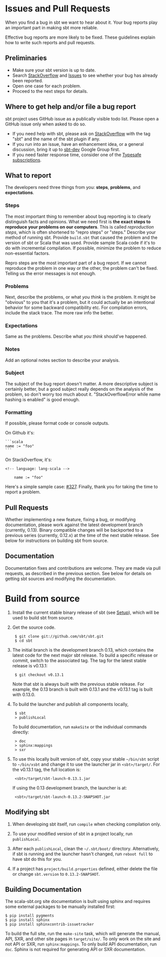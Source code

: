   [sbt-dev]: https://groups.google.com/d/forum/sbt-dev‎
  [StackOverflow]: http://stackoverflow.com/tags/sbt  
  [Setup]: http://www.scala-sbt.org/release/docs/Getting-Started/Setup
  [Issues]: https://github.com/sbt/sbt/issues
  [sbt-dev]: https://groups.google.com/d/forum/sbt-dev‎
  [subscriptions]: http://typesafe.com/how/subscription
  [327]: https://github.com/sbt/sbt/issues/327

Issues and Pull Requests
========================

When you find a bug in sbt we want to hear about it. Your bug reports play an important part in making sbt more reliable.

Effective bug reports are more likely to be fixed. These guidelines explain how to write such reports and pull requests.

Preliminaries
--------------

- Make sure your sbt version is up to date.
- Search [StackOverflow] and [Issues] to see whether your bug has already been reported.
- Open one case for each problem.
- Proceed to the next steps for details.

Where to get help and/or file a bug report
------------------------------------------

sbt project uses GitHub issue as a publically visible todo list. Please open a GitHub issue only when asked to do so.

- If you need help with sbt, please ask on [StackOverflow] with the tag "sbt" and the name of the sbt plugin if any.
- If you run into an issue, have an enhancement idea, or a general discussion, bring it up to [sbt-dev] Google Group first.
- If you need faster response time, consider one of the [Typesafe subscriptions][subscriptions].

What to report
--------------

The developers need three things from you: **steps**, **problems**, and **expectations**.

### Steps

The most important thing to remember about bug reporting is to clearly distinguish facts and opinions. What we need first is **the exact steps to reproduce your problems on our computers**. This is called *reproduction steps*, which is often shortened to "repro steps" or "steps." Describe your method of running sbt. Provide `build.sbt` that caused the problem and the version of sbt or Scala that was used. Provide sample Scala code if it's to do with incremental compilation. If possible, minimize the problem to reduce non-essential factors.

Repro steps are the most important part of a bug report. If we cannot reproduce the problem in one way or the other, the problem can't be fixed. Telling us the error messages is not enough.

### Problems

Next, describe the problems, or what *you think* is the problem. It might be "obvious" to you that it's a problem, but it could actually be an intentional behavior for some backward compatibility etc. For compilation errors, include the stack trace. The more raw info the better.

### Expectations

Same as the problems. Describe what *you think* should've happened.

### Notes

Add an optional notes section to describe your analysis.

### Subject

The subject of the bug report doesn't matter. A more descriptive subject is certainly better, but a good subject really depends on the analysis of the problem, so don't worry too much about it. "StackOverflowError while name hashing is enabled" is good enough.

### Formatting

If possible, please format code or console outputs.

On Github it's:

    ```scala
    name := "foo"
    ```

On StackOverflow, it's:

```
<!-- language: lang-scala -->

    name := "foo"
```

Here's a simple sample case: [#327][327].
Finally, thank you for taking the time to report a problem.

Pull Requests
-------------

Whether implementing a new feature, fixing a bug, or modifying documentation, please work against the latest development branch (currently, 0.13).
Binary compatible changes will be backported to a previous series (currently, 0.12.x) at the time of the next stable release.
See below for instructions on building sbt from source.

Documentation
-------------

Documentation fixes and contributions are welcome.
They are made via pull requests, as described in the previous section.
See below for details on getting sbt sources and modifying the documentation.

Build from source
=================

1. Install the current stable binary release of sbt (see [Setup]), which will be used to build sbt from source.
2. Get the source code.

		$ git clone git://github.com/sbt/sbt.git
		$ cd sbt

3. The initial branch is the development branch 0.13, which contains the latest code for the next major sbt release.  To build a specific release or commit, switch to the associated tag.  The tag for the latest stable release is v0.13.1:

		$ git checkout v0.13.1

	Note that sbt is always built with the previous stable release.  For example, the 0.13 branch is built with 0.13.1 and the v0.13.1 tag is built with 0.13.0.

4. To build the launcher and publish all components locally,

		$ sbt
		> publishLocal

	To build documentation, run `makeSite` or the individual commands directly:

		> doc
		> sphinx:mappings
		> sxr

5. To use this locally built version of sbt, copy your stable `~/bin/sbt` script to `~/bin/xsbt` and change it to use the launcher jar in `<sbt>/target/`.  For the v0.13.1 tag, the full location is:

		<sbt>/target/sbt-launch-0.13.1.jar

	If using the 0.13 development branch, the launcher is at:

		<sbt>/target/sbt-launch-0.13.2-SNAPSHOT.jar

## Modifying sbt

1. When developing sbt itself, run `compile` when checking compilation only.

2. To use your modified version of sbt in a project locally, run `publishLocal`.

3. After each `publishLocal`, clean the `~/.sbt/boot/` directory.  Alternatively, if sbt is running and the launcher hasn't changed, run `reboot full` to have sbt do this for you.

4. If a project has `project/build.properties` defined, either delete the file or change `sbt.version` to `0.13.2-SNAPSHOT`.

Building Documentation
----------------------

The scala-sbt.org site documentation is built using sphinx and requires some external packages to be manually installed first:

```text
$ pip install pygments
$ pip install sphinx
$ pip install sphinxcontrib-issuetracker
```

To build the full site, run the `make-site` task, which will generate the manual, API, SXR, and other site pages in `target/site/`.
To only work on the site and not API or SXR, run `sphinx:mappings`.
To only build API documentation, run `doc`.  Sphinx is not required for generating API or SXR documentation.
